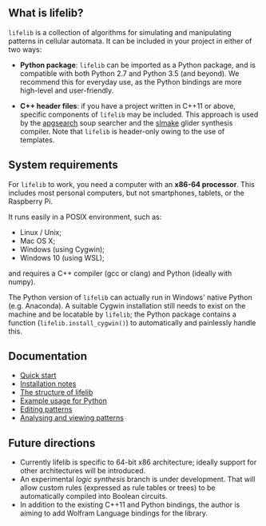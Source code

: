 
What is lifelib?
----------------

`lifelib` is a collection of algorithms for simulating and manipulating
patterns in cellular automata. It can be included in your project in
either of two ways:

 - **Python package**: `lifelib` can be imported as a Python package,
   and is compatible with both Python 2.7 and Python 3.5 (and beyond).
   We recommend this for everyday use, as the Python bindings are more
   high-level and user-friendly.

 - **C++ header files**: if you have a project written in C++11 or above,
   specific components of `lifelib` may be included. This approach is
   used by the [apgsearch](https://gitlab.com/apgoucher/apgmera) soup
   searcher and the [slmake](https://gitlab.com/apgoucher/slmake) glider
   synthesis compiler. Note that `lifelib` is header-only owing to the
   use of templates.

System requirements
-------------------

For `lifelib` to work, you need a computer with an **x86-64 processor**.
This includes most personal computers, but not smartphones, tablets, or the
Raspberry Pi.

It runs easily in a POSIX environment, such as:

 - Linux / Unix;
 - Mac OS X;
 - Windows (using Cygwin);
 - Windows 10 (using WSL);

and requires a C++ compiler (gcc or clang) and Python (ideally with numpy).

The Python version of `lifelib` can actually run in Windows' native Python
(e.g. Anaconda). A suitable Cygwin installation still needs to exist on the
machine and be locatable by `lifelib`; the Python package contains a function
(`lifelib.install_cygwin()`) to automatically and painlessly handle this.

Documentation
-------------

 - [Quick start][1]
 - [Installation notes][2]
 - [The structure of lifelib][3]
 - [Example usage for Python][4]
 - [Editing patterns][5]
 - [Analysing and viewing patterns][6]

[1]: https://gitlab.com/apgoucher/lifelib/blob/master/doc/quickstart.md
[2]: https://gitlab.com/apgoucher/lifelib/blob/master/doc/install.md
[3]: https://gitlab.com/apgoucher/lifelib/blob/master/doc/structure.md
[4]: https://gitlab.com/apgoucher/lifelib/blob/master/doc/exampleusage.md
[5]: https://gitlab.com/apgoucher/lifelib/blob/master/doc/editing.md
[6]: https://gitlab.com/apgoucher/lifelib/blob/master/doc/analysis.md

Future directions
-----------------

 - Currently lifelib is specific to 64-bit x86 architecture; ideally
   support for other architectures will be introduced.
 - An experimental _logic synthesis_ branch is under development. That
   will allow custom rules (expressed as rule tables or trees) to be
   automatically compiled into Boolean circuits.
 - In addition to the existing C++11 and Python bindings, the author
   is aiming to add Wolfram Language bindings for the library.
